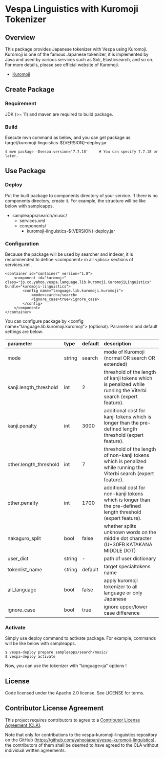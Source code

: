 # Vespa Linguistics with Kuromoji Tokenizer

## Overview

This package provides Japanese tokenizer with Vespa using Kuromoji.
Kuromoji is one of the famous Japanese tokenizer, it is implemented by Java and used by various services such as Solr, Elasticsearch, and so on.
For more details, please see official website of Kuromoji.

* [Kuromoji](http://www.atilika.org/)


## Create Package

### Requirement

JDK (>= 11) and maven are required to build package.

### Build

Execute mvn command as below, and you can get package as target/kuromoji-linguistics-${VERSION}-deploy.jar

```
$ mvn package -Dvespa.version='7.7.18'     # You can specify 7.7.18 or later.
```

## Use Package

### Deploy

Put the built package to components directory of your service. If there is no components directory, create it. For example, the structure will be like below with sampleapps.

* sampleapps/search/music/
    * services.xml
    * components/
        * kuromoji-linguistics-${VERSION}-deploy.jar

### Configuration

Because the package will be used by searcher and indexer, it is recommended to define &lt;component&gt; in all &lt;jdisc&gt; sections of services.xml.

```
<container id="container" version="1.0">
    <component id="kuromoji" class="jp.co.yahoo.vespa.language.lib.kuromoji.KuromojiLinguistics" bundle="kuromoji-linguistics">
        <config name="language.lib.kuromoji.kuromoji">
            <mode>search</search>
            <ignore_case>true</ignore_case>
        </config>
    </component>
</container>
```

You can configure package by &lt;config name="language.lib.kuromoji.kuromoji"&gt; (optional). Parameters and default settings are below.

|parameter|type|default|description|
|:--------|:---|:------|:----------|
|mode|string|search|mode of Kuromoji (normal OR search OR extended)|
|kanji.length_threshold|int|2|threshold of the length of kanji tokens which is penalized while running the Viterbi search (expert feature).|
|kanji.penalty|int|3000|additional cost for kanji tokens which is longer than the pre-defined length threshold (expert feature).|
|other.length_threshold|int|7|threshold of the length of non-kanji tokens which is penalized while running the Viterbi search (expert feature).|
|other.penalty|int|1700|additional cost for non-kanji tokens which is longer than the pre-defined length threshold (expert feature).|
|nakaguro_split|bool|false|whether splits unknown words on the middle dot character (U+30FB KATAKANA MIDDLE DOT)|
|user_dict|string|-|path of user dictionary|
|tokenlist_name|string|default|target specialtokens name|
|all_language|bool|false|apply kuromoji tokenizer to all language or only Japanese|
|ignore_case|bool|true|ignore upper/lower case difference|


### Activate

Simply use deploy command to activate package. For example, commands will be like below with sampleapps.

```
$ vespa-deploy prepare sampleapps/search/music/
$ vespa-deploy activate
```

Now, you can use the tokenizer with "language=ja" options !

## License

Code licensed under the Apache 2.0 license. See LICENSE for terms.

## Contributor License Agreement

This project requires contributors to agree to a [Contributor License
Agreement (CLA)](https://gist.github.com/ydnjp/3095832f100d5c3d2592).

Note that only for contributions to the vespa-kuromoji-linguistics repository on the GitHub (https://github.com/yahoojapan/vespa-kuromoji-linguistics),
the contributors of them shall be deemed to have agreed to the CLA without individual written agreements.
